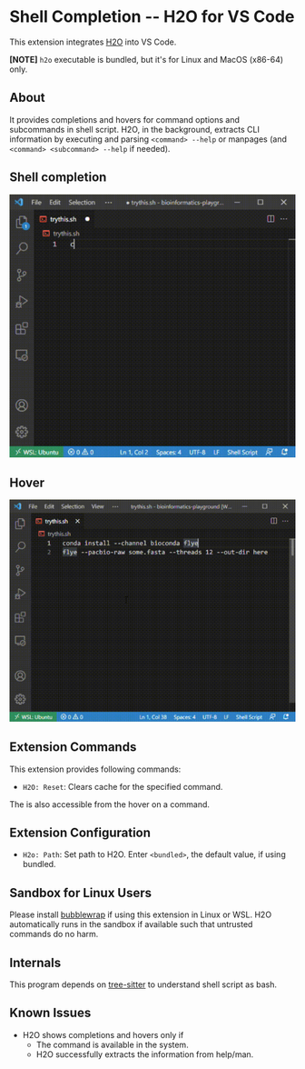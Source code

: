 # Shell Completion -- H2O for VS Code

This extension integrates [H2O](https://github.com/yamaton/h2o) into VS Code.

**[NOTE]** `h2o` executable is bundled, but it's for Linux and MacOS (x86-64) only.


## About

It provides completions and hovers for command options and subcommands in shell script. H2O, in the background, extracts CLI information by executing and parsing `<command> --help` or manpages (and `<command> <subcommand> --help` if needed).

## Shell completion
![shellcomp](https://raw.githubusercontent.com/yamaton/vscode-h2o/main/images/vscode-h2o-completion.gif)

## Hover
![hover](https://raw.githubusercontent.com/yamaton/vscode-h2o/main/images/vscode-h2o-hover.gif)


## Extension Commands

This extension provides following commands:

* `H2O: Reset`: Clears cache for the specified command.

The is also accessible from the hover on a command.


## Extension Configuration

* `H2o: Path`: Set path to H2O. Enter `<bundled>`, the default value, if using bundled.


## Sandbox for Linux Users
Please install [bubblewrap](https://wiki.archlinux.org/title/Bubblewrap) if using this extension in Linux or WSL. H2O automatically runs in the sandbox if available such that untrusted commands do no harm.


## Internals

This program depends on [tree-sitter](https://tree-sitter.github.io/tree-sitter/) to understand shell script as bash.


## Known Issues

* H2O shows completions and hovers only if
    * The command is available in the system.
    * H2O successfully extracts the information from help/man.
